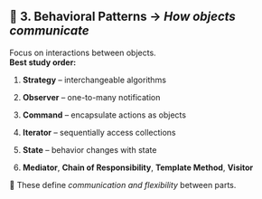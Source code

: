 ## 💬 3. **Behavioral Patterns** → _How objects communicate_

Focus on interactions between objects.  
**Best study order:**

1. **Strategy** – interchangeable algorithms
    
2. **Observer** – one-to-many notification
    
3. **Command** – encapsulate actions as objects
    
4. **Iterator** – sequentially access collections
    
5. **State** – behavior changes with state
    
6. **Mediator**, **Chain of Responsibility**, **Template Method**, **Visitor**
    

🧠 These define _communication and flexibility_ between parts.